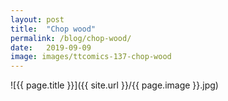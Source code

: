 ```yaml
---
layout: post
title:  "Chop wood"
permalink: /blog/chop-wood/
date:   2019-09-09
image: images/ttcomics-137-chop-wood
---
```

![{{ page.title }}]({{ site.url }}/{{ page.image }}.jpg)

